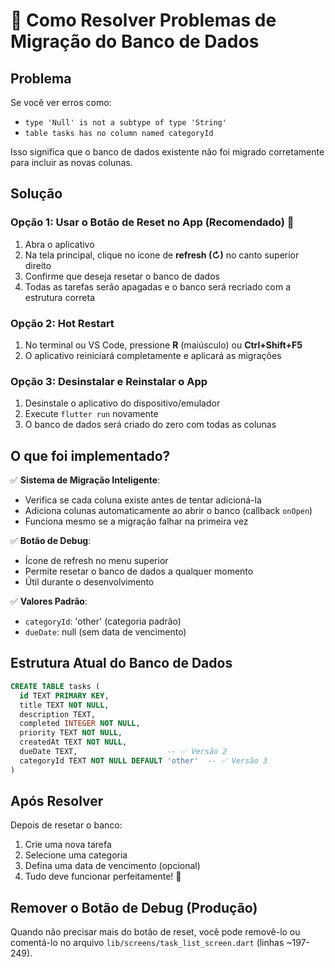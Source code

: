# 🔧 Como Resolver Problemas de Migração do Banco de Dados

## Problema

Se você ver erros como:

- `type 'Null' is not a subtype of type 'String'`
- `table tasks has no column named categoryId`

Isso significa que o banco de dados existente não foi migrado corretamente para incluir as novas colunas.

## Solução

### Opção 1: Usar o Botão de Reset no App (Recomendado) 🔄

1. Abra o aplicativo
2. Na tela principal, clique no ícone de **refresh (↻)** no canto superior direito
3. Confirme que deseja resetar o banco de dados
4. Todas as tarefas serão apagadas e o banco será recriado com a estrutura correta

### Opção 2: Hot Restart

1. No terminal ou VS Code, pressione **R** (maiúsculo) ou **Ctrl+Shift+F5**
2. O aplicativo reiniciará completamente e aplicará as migrações

### Opção 3: Desinstalar e Reinstalar o App

1. Desinstale o aplicativo do dispositivo/emulador
2. Execute `flutter run` novamente
3. O banco de dados será criado do zero com todas as colunas

## O que foi implementado?

✅ **Sistema de Migração Inteligente**:

- Verifica se cada coluna existe antes de tentar adicioná-la
- Adiciona colunas automaticamente ao abrir o banco (callback `onOpen`)
- Funciona mesmo se a migração falhar na primeira vez

✅ **Botão de Debug**:

- Ícone de refresh no menu superior
- Permite resetar o banco de dados a qualquer momento
- Útil durante o desenvolvimento

✅ **Valores Padrão**:

- `categoryId`: 'other' (categoria padrão)
- `dueDate`: null (sem data de vencimento)

## Estrutura Atual do Banco de Dados

```sql
CREATE TABLE tasks (
  id TEXT PRIMARY KEY,
  title TEXT NOT NULL,
  description TEXT,
  completed INTEGER NOT NULL,
  priority TEXT NOT NULL,
  createdAt TEXT NOT NULL,
  dueDate TEXT,                    -- ✅ Versão 2
  categoryId TEXT NOT NULL DEFAULT 'other'  -- ✅ Versão 3
)
```

## Após Resolver

Depois de resetar o banco:

1. Crie uma nova tarefa
2. Selecione uma categoria
3. Defina uma data de vencimento (opcional)
4. Tudo deve funcionar perfeitamente! 🎉

## Remover o Botão de Debug (Produção)

Quando não precisar mais do botão de reset, você pode removê-lo ou comentá-lo no arquivo `lib/screens/task_list_screen.dart` (linhas ~197-249).
